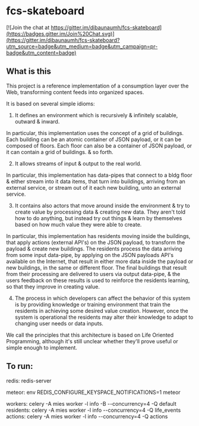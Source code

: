fcs-skateboard
==============

[![Join the chat at https://gitter.im/dibaunaumh/fcs-skateboard](https://badges.gitter.im/Join%20Chat.svg)](https://gitter.im/dibaunaumh/fcs-skateboard?utm_source=badge&utm_medium=badge&utm_campaign=pr-badge&utm_content=badge)

What is this
------------

This project is a reference implementation of a consumption layer over the Web,
transforming content feeds into organized spaces.

It is based on several simple idioms:

1. It defines an environment which is recursively & infinitely
scalable, outward & inward.

In particular, this implementation uses the concept of a grid of buildings.
Each building can be an atomic container of JSON payload, or it can be
composed of floors. Each floor can also be a container of JSON payload, or
it can contain a grid of buildings. & so forth.

2. It allows streams of input & output to the real world.

In particular, this implementation has data-pipes that connect to a bldg floor
& either stream into it data items, that turn into buildings, arriving
from an external service, or stream out of it each new building, unto
an external service.

3. It contains also actors that move around inside the environment &
try to create value by processing data & creating new data. They aren't told
how to do anything, but instead try out things & learn by themselves based
on how much value they were able to create.

In particular, this implementation has residents moving inside the buildings,
that apply actions (external API's) on the JSON payload, to transform the
payload & create new buildings. The residents process the data arriving from
some input data-pipe, by applying on the JSON payloads API's available on the Internet,
that result in either more data inside the payload or new buildings, in the
same or different floor. The final buildings that result from their processing
are delivered to users via output data-pipe, & the users feedback on these results
is used to reinforce the residents learning, so that they improve in creating
value.

4. The process in which developers can affect the behavior of this system
is by providing knowledge or training environment that train the residents
in achieving some desired value creation. However, once the system is operational
the residents may alter their knowledge to adapt to changing user needs or data inputs.



We call the principles that this architecture is based on Life Oriented Programming,
although it's still unclear whether they'll prove useful or simple enough to implement.


To run:
-------

redis: redis-server

meteor: env REDIS_CONFIGURE_KEYSPACE_NOTIFICATIONS=1 meteor

workers: celery -A mies worker -l info -B --concurrency=4 -Q default
residents: celery -A mies worker -l info --concurrency=4 -Q life_events
actions: celery -A mies worker -l info --concurrency=4 -Q actions
